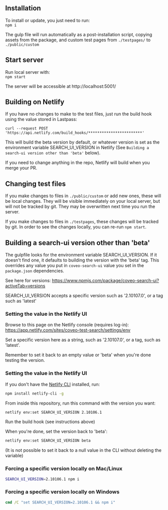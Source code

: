 ## Installation

To install or update, you just need to run:  
`npm i`

The gulp file will run automatically as a post-installation script, copying assets 
from the package, and custom test pages from `./testpages/` to `./public/custom`


## Start server

Run local server with:  
`npm start`

The server will be accessible at http://localhost:5001/

## Building on Netlify

If you have no changes to make to the test files, just run the build hook using the value stored in Lastpass:
```
curl --request POST 'https://api.netlify.com/build_hooks/************************'
```
This will build the beta version by default, or whatever version is set as the environment variable
SEARCH_UI_VERSION in Netlify (See `Building a search-ui version other than 'beta'` below).

If you need to change anything in the repo, Netlify will build when you merge your PR.

## Changing test files

If you make changes to files in `./public/custom` or add new ones, these will be 
local changes. They will be visible immediately on your local server, but will not be 
tracked by git. They may be overwritten next time you run the server.

If you make changes to files in `./testpages`, these changes will be tracked 
by git. In order to see the changes locally, you can re-run `npm start`.

## Building a search-ui version other than 'beta'

The gulpfile looks for the environment variable SEARCH_UI_VERSION. If it doesn't find one,
it defaults to building the version with the 'beta' tag. This overrides any value you put 
in `coveo-search-ui` value you set in the `package.json` dependencies.

See here for versions:
https://www.npmjs.com/package/coveo-search-ui?activeTab=versions

SEARCH_UI_VERSION accepts a specific version such as '2.10107.0', or a tag such as 'latest'

### Setting the value in the Netlify UI

Browse to this page on the Netlify console (requires log-in):
https://app.netlify.com/sites/coveo-test-search/settings/env

Set a specific version here as a string, such as '2.10107.0', or a tag, such as 'latest'.

Remember to set it back to an empty value or 'beta' when you're done testing the version.

### Setting the value in the Netlify UI

If you don't have the [Netlify CLI](https://docs.netlify.com/cli/get-started/) installed, run:
```sh
npm install netlify-cli -g
```

From inside this repository, run this command with the version you want:
```sh
netlify env:set SEARCH_UI_VERSION 2.10106.1
```

Run the build hook (see instructions above)

When you're done, set the version back to 'beta':
```sh
netlify env:set SEARCH_UI_VERSION beta
```
(It is not possible to set it back to a null value in the CLI without deleting the variable)

### Forcing a specific version locally on Mac/Linux

```sh
SEARCH_UI_VERSION=2.10106.1 npm i
```

### Forcing a specific version locally on Windows

```bat
cmd /C "set SEARCH_UI_VERSION=2.10106.1 && npm i"
```

